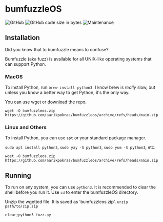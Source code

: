 # bumfuzzleOS
![GitHub](https://img.shields.io/github/license/aarikpokras/bumfuzzleOS) ![GitHub code size in bytes](https://img.shields.io/github/languages/code-size/aarikpokras/bumfuzzleOS) ![Maintenance](https://img.shields.io/maintenance/yes/2022)
## Installation
Did you know that to bumfuzzle means to confuse?

Bumfuzzle (aka fuzz) is available for all UNIX-like operating systems that can support Python.
### MacOS
To install Python, run `brew install python3`. I know brew is *really* slow, but unless you know a better way to get Python, it's the only way.

You can use wget or <a href = "https://github.com/aarikpokras/bumfuzzleos/archive/refs/heads/main.zip">download</a> the repo.

`wget -O bumfuzzleos.zip https://github.com/aarikpokras/bumfuzzleos/archive/refs/heads/main.zip`
### Linux and Others
To install Python, you can use `apt` or your standard package manager.

`sudo apt install python3`, `sudo yay -S python3`, `sudo yum -S python3`, etc.

`wget -O bumfuzzleos.zip https://github.com/aarikpokras/bumfuzzleos/archive/refs/heads/main.zip`
## Running
To run on any system, you can use `python3`. It is recommended to clear the shell before you run it. Use `cd` to enter the bumfuzzleOS directory.

Unzip the wgetted file. It is saved as 'bumfuzzleos.zip'. `unzip path/to/zip.zip`

`clear;python3 fuzz.py`
